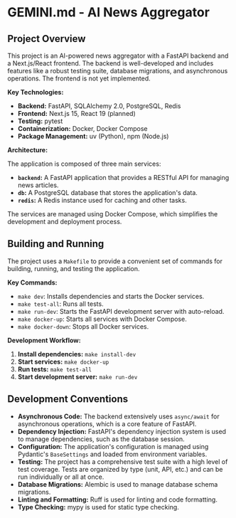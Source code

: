 # GEMINI.md - AI News Aggregator

## Project Overview

This project is an AI-powered news aggregator with a FastAPI backend and a Next.js/React frontend. The backend is well-developed and includes features like a robust testing suite, database migrations, and asynchronous operations. The frontend is not yet implemented.

**Key Technologies:**

*   **Backend:** FastAPI, SQLAlchemy 2.0, PostgreSQL, Redis
*   **Frontend:** Next.js 15, React 19 (planned)
*   **Testing:** pytest
*   **Containerization:** Docker, Docker Compose
*   **Package Management:** uv (Python), npm (Node.js)

**Architecture:**

The application is composed of three main services:

*   **`backend`:** A FastAPI application that provides a RESTful API for managing news articles.
*   **`db`:** A PostgreSQL database that stores the application's data.
*   **`redis`:** A Redis instance used for caching and other tasks.

The services are managed using Docker Compose, which simplifies the development and deployment process.

## Building and Running

The project uses a `Makefile` to provide a convenient set of commands for building, running, and testing the application.

**Key Commands:**

*   `make dev`: Installs dependencies and starts the Docker services.
*   `make test-all`: Runs all tests.
*   `make run-dev`: Starts the FastAPI development server with auto-reload.
*   `make docker-up`: Starts all services with Docker Compose.
*   `make docker-down`: Stops all Docker services.

**Development Workflow:**

1.  **Install dependencies:** `make install-dev`
2.  **Start services:** `make docker-up`
3.  **Run tests:** `make test-all`
4.  **Start development server:** `make run-dev`

## Development Conventions

*   **Asynchronous Code:** The backend extensively uses `async/await` for asynchronous operations, which is a core feature of FastAPI.
*   **Dependency Injection:** FastAPI's dependency injection system is used to manage dependencies, such as the database session.
*   **Configuration:** The application's configuration is managed using Pydantic's `BaseSettings` and loaded from environment variables.
*   **Testing:** The project has a comprehensive test suite with a high level of test coverage. Tests are organized by type (unit, API, etc.) and can be run individually or all at once.
*   **Database Migrations:** Alembic is used to manage database schema migrations.
*   **Linting and Formatting:** Ruff is used for linting and code formatting.
*   **Type Checking:** mypy is used for static type checking.
